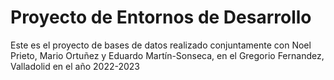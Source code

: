 # Proyecto de Entornos de Desarrollo

Este es el proyecto de bases de datos realizado conjuntamente con Noel Prieto, Mario Ortuñez y Eduardo Martín-Sonseca, en el Gregorio Fernandez, Valladolid en el año 2022-2023
